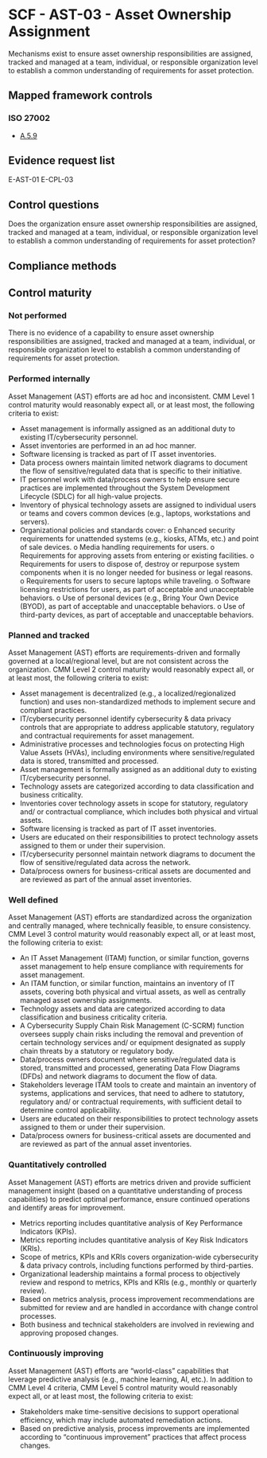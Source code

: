 # SCF - AST-03 - Asset Ownership Assignment
Mechanisms exist to ensure asset ownership responsibilities are assigned, tracked and managed at a team, individual, or responsible organization level to establish a common understanding of requirements for asset protection.
## Mapped framework controls
### ISO 27002
- [A.5.9](../iso27002/a-5.md#a59)

## Evidence request list
E-AST-01
E-CPL-03

## Control questions
Does the organization ensure asset ownership responsibilities are assigned, tracked and managed at a team, individual, or responsible organization level to establish a common understanding of requirements for asset protection?

## Compliance methods


## Control maturity
### Not performed
There is no evidence of a capability to ensure asset ownership responsibilities are assigned, tracked and managed at a team, individual, or responsible organization level to establish a common understanding of requirements for asset protection.

### Performed internally
Asset Management (AST) efforts are ad hoc and inconsistent. CMM Level 1 control maturity would reasonably expect all, or at least most, the following criteria to exist:
- Asset management is informally assigned as an additional duty to existing IT/cybersecurity personnel.
- Asset inventories are performed in an ad hoc manner.
- Software licensing is tracked as part of IT asset inventories.
- Data process owners maintain limited network diagrams to document the flow of sensitive/regulated data that is specific to their initiative.
- IT personnel work with data/process owners to help ensure secure practices are implemented throughout the System Development Lifecycle (SDLC) for all high-value projects.
- Inventory of physical technology assets are assigned to individual users or teams and covers common devices (e.g., laptops, workstations and servers).
- Organizational policies and standards cover:
o	Enhanced security requirements for unattended systems (e.g., kiosks, ATMs, etc.) and point of sale devices.
o	Media handling requirements for users.
o	Requirements for approving assets from entering or existing facilities.
o	Requirements for users to dispose of, destroy or repurpose system components when it is no longer needed for business or legal reasons.
o	Requirements for users to secure laptops while traveling.
o	Software licensing restrictions for users, as part of acceptable and unacceptable behaviors.
o	Use of personal devices (e.g., Bring Your Own Device (BYOD), as part of acceptable and unacceptable behaviors.
o	Use of third-party devices, as part of acceptable and unacceptable behaviors.

### Planned and tracked
Asset Management (AST) efforts are requirements-driven and formally governed at a local/regional level, but are not consistent across the organization. CMM Level 2 control maturity would reasonably expect all, or at least most, the following criteria to exist:
- Asset management is decentralized (e.g., a localized/regionalized function) and uses non-standardized methods to implement secure and compliant practices.
- IT/cybersecurity personnel identify cybersecurity & data privacy controls that are appropriate to address applicable statutory, regulatory and contractual requirements for asset management.
- Administrative processes and technologies focus on protecting High Value Assets (HVAs), including environments where sensitive/regulated data is stored, transmitted and processed.
- Asset management is formally assigned as an additional duty to existing IT/cybersecurity personnel.
- Technology assets are categorized according to data classification and business criticality.
- Inventories cover technology assets in scope for statutory, regulatory and/ or contractual compliance, which includes both physical and virtual assets.
- Software licensing is tracked as part of IT asset inventories.
- Users are educated on their responsibilities to protect technology assets assigned to them or under their supervision.
- IT/cybersecurity personnel maintain network diagrams to document the flow of sensitive/regulated data across the network.
- Data/process owners for business-critical assets are documented and are reviewed as part of the annual asset inventories.

### Well defined
Asset Management (AST) efforts are standardized across the organization and centrally managed, where technically feasible, to ensure consistency. CMM Level 3 control maturity would reasonably expect all, or at least most, the following criteria to exist:
- An IT Asset Management (ITAM) function, or similar function, governs asset management to help ensure compliance with requirements for asset management.
- An ITAM function, or similar function, maintains an inventory of IT assets, covering both physical and virtual assets, as well as centrally managed asset ownership assignments.
- Technology assets and data are categorized according to data classification and business criticality criteria.
- A Cybersecurity Supply Chain Risk Management (C-SCRM) function oversees supply chain risks including the removal and prevention of certain technology services and/ or equipment designated as supply chain threats by a statutory or regulatory body.
- Data/process owners document where sensitive/regulated data is stored, transmitted and processed, generating Data Flow Diagrams (DFDs) and network diagrams to document the flow of data.
- Stakeholders leverage ITAM tools to create and maintain an inventory of systems, applications and services, that need to adhere to statutory, regulatory and/ or contractual requirements, with sufficient detail to determine control applicability.
- Users are educated on their responsibilities to protect technology assets assigned to them or under their supervision.
- Data/process owners for business-critical assets are documented and are reviewed as part of the annual asset inventories.

### Quantitatively controlled
Asset Management (AST) efforts are metrics driven and provide sufficient management insight (based on a quantitative understanding of process capabilities) to predict optimal performance, ensure continued operations and identify areas for improvement.
- Metrics reporting includes quantitative analysis of Key Performance Indicators (KPIs).
- Metrics reporting includes quantitative analysis of Key Risk Indicators (KRIs).
- Scope of metrics, KPIs and KRIs covers organization-wide cybersecurity & data privacy controls, including functions performed by third-parties.
- Organizational leadership maintains a formal process to objectively review and respond to metrics, KPIs and KRIs (e.g., monthly or quarterly review).
- Based on metrics analysis, process improvement recommendations are submitted for review and are handled in accordance with change control processes.
- Both business and technical stakeholders are involved in reviewing and approving proposed changes.

### Continuously improving
Asset Management (AST) efforts are “world-class” capabilities that leverage predictive analysis (e.g., machine learning, AI, etc.). In addition to CMM Level 4 criteria, CMM Level 5 control maturity would reasonably expect all, or at least most, the following criteria to exist:
- Stakeholders make time-sensitive decisions to support operational efficiency, which may include automated remediation actions.
- Based on predictive analysis, process improvements are implemented according to “continuous improvement” practices that affect process changes.
